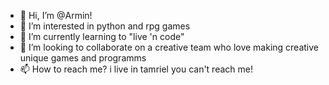 - 👋 Hi, I’m @Armin!
- 👀 I’m interested in python and rpg games 
- 🌱 I’m currently learning to "live 'n code"
- 💞️ I’m looking to collaborate on a creative team who love making creative unique games and programms
- 📫 How to reach me? i live in tamriel you can't reach me!

<!---
awmin89/awmin89 is a ✨ special ✨ repository because its `README.md` (this file) appears on your GitHub profile.
You can click the Preview link to take a look at your changes.
--->
